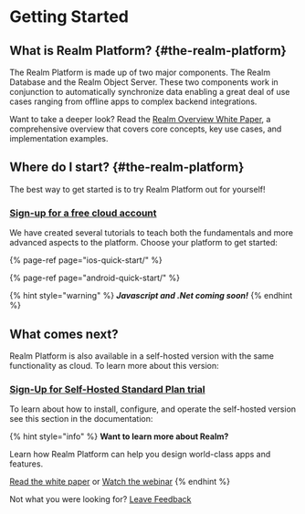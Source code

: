 # Getting Started

## What is Realm Platform? {#the-realm-platform}

The Realm Platform is made up of two major components. The Realm Database and the Realm Object Server. These two components work in conjunction to automatically synchronize data enabling a great deal of use cases ranging from offline apps to complex backend integrations.

Want to take a deeper look? Read the [Realm Overview White Paper](https://www2.realm.io/whitepaper/realm-overview-registration), a comprehensive overview that covers core concepts, key use cases, and implementation examples.

## Where do I start? {#the-realm-platform}

The best way to get started is to try Realm Platform out for yourself! 

### [Sign-up for a free cloud account](https://cloud.realm.io/)

We have created several tutorials to teach both the fundamentals and more advanced aspects to the platform. Choose your platform to get started:

{% page-ref page="ios-quick-start/" %}

{% page-ref page="android-quick-start/" %}

{% hint style="warning" %}
_**Javascript and .Net coming soon!**_
{% endhint %}

## What comes next?

Realm Platform is also available in a self-hosted version with the same functionality as cloud. To learn more about this version:

### [Sign-Up for Self-Hosted Standard Plan trial](https://realm.io/trial/self-hosted-standard-plan)

To learn about how to install, configure, and operate the self-hosted version see this section in the documentation:

{% hint style="info" %}
**Want to learn more about Realm?**

Learn how Realm Platform can help you design world-class apps and features.

[Read the white paper](https://www2.realm.io/whitepaper/realm-overview-registration?_ga=2.266659790.1140662478.1513013122-2031688623.1501706764) or [Watch the webinar](https://www2.realm.io/webinar/realm-platform-2-overview-registration?_ga=2.97855199.1140662478.1513013122-2031688623.1501706764)
{% endhint %}

Not what you were looking for? [Leave Feedback](https://realm3.typeform.com/to/A4guM3) 

